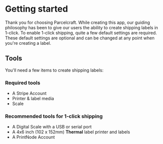 # Getting started

Thank you for choosing Parcelcraft.  While creating this app, our guiding philosophy has been to give our users the ability to create shipping labels in 1-click.  To enable 1-click shipping, quite a few default settings are required.  These default settings are optional and can be changed at any point when you're creating a label.  

## Tools

You'll need a few items to create shipping labels:

### Required tools

- A Stripe Account
- Printer & label media
- Scale

### Recommended tools for 1-click shipping

- A Digital Scale with a USB or serial port
- A 4x6 inch (102 x 152mm) **Thermal** label printer and labels
- A PrintNode Account

